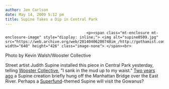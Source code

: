 ```yaml
---
author: Jen Carlson
date: May 14, 2009 5:12 pm
title: Supine Takes a Dip in Central Park
---
```


	
										<p><span class="mt-enclosure mt-enclosure-image" style="display: inline;"> <img alt="supine0509.jpg" src="https://web.archive.org/web/20140406200748im_/http://gothamist.com/attachments/arts_jen/supine0509.jpg" width="640" height="426" class="image-none"> </span><br>
<span class="photo_caption">Photo by Kevin Walsh/Wooster Collective</span></p>

<p>Street artist Judith Supine installed this piece in Central Park yesterday, telling <a href="https://web.archive.org/web/20140406200748/http://www.woostercollective.com/2009/05/jusith_supine_in_central_park.html">Wooster Collective</a>, &quot;I sank in the mud up to my waist.&quot; <a href="https://web.archive.org/web/20140406200748/http://gothamist.com/2007/08/05/judith_supine_t.php">Two years ago</a> a Supine creation briefly hung off the Manhattan Bridge over the East River. Perhaps a <a href="https://web.archive.org/web/20140406200748/http://gothamist.com/tags/superfund">Superfund</a>-themed Supine will visit the Gowanus?</p>					
										
									
				